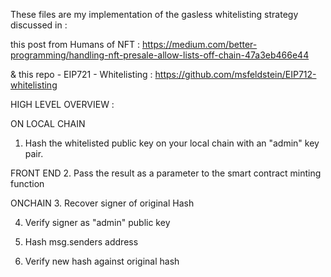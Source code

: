 These files are my implementation of the gasless whitelisting strategy discussed in :

this post from Humans of NFT :
https://medium.com/better-programming/handling-nft-presale-allow-lists-off-chain-47a3eb466e44

& this repo - EIP721 - Whitelisting : 
https://github.com/msfeldstein/EIP712-whitelisting

HIGH LEVEL OVERVIEW :

ON LOCAL CHAIN
1. Hash the whitelisted public key on your local chain with an "admin" key pair. 

FRONT END
2. Pass the result as a parameter to the smart contract minting function

ONCHAIN
3. Recover signer of original Hash

4. Verify signer as "admin" public key

5. Hash msg.senders address

6. Verify new hash against original hash